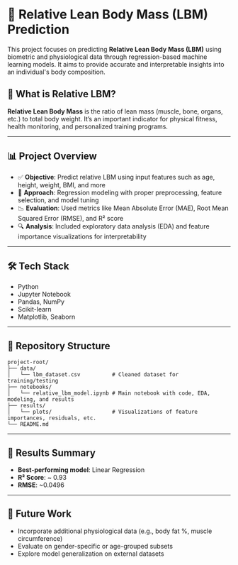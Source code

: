 # 💪 Relative Lean Body Mass (LBM) Prediction

This project focuses on predicting **Relative Lean Body Mass (LBM)** using biometric and physiological data through regression-based machine learning models. It aims to provide accurate and interpretable insights into an individual's body composition.

## 📌 What is Relative LBM?

**Relative Lean Body Mass** is the ratio of lean mass (muscle, bone, organs, etc.) to total body weight. It’s an important indicator for physical fitness, health monitoring, and personalized training programs.

---

## 📊 Project Overview

- ✅ **Objective**: Predict relative LBM using input features such as age, height, weight, BMI, and more  
- 🧪 **Approach**: Regression modeling with proper preprocessing, feature selection, and model tuning  
- 📉 **Evaluation**: Used metrics like Mean Absolute Error (MAE), Root Mean Squared Error (RMSE), and R² score  
- 🔍 **Analysis**: Included exploratory data analysis (EDA) and feature importance visualizations for interpretability  

---

## 🛠️ Tech Stack

- Python  
- Jupyter Notebook  
- Pandas, NumPy  
- Scikit-learn  
- Matplotlib, Seaborn  

---

## 📁 Repository Structure

```
project-root/
├── data/
│   └── lbm_dataset.csv          # Cleaned dataset for training/testing
├── notebooks/
│   └── relative_lbm_model.ipynb # Main notebook with code, EDA, modeling, and results
├── results/
│   └── plots/                   # Visualizations of feature importances, residuals, etc.
└── README.md
```

---

## 🚀 Results Summary

- **Best-performing model**: Linear Regression
- **R² Score**: ~ 0.93
- **RMSE**: ~0.0496  

---

## 🔮 Future Work

- Incorporate additional physiological data (e.g., body fat %, muscle circumference)  
- Evaluate on gender-specific or age-grouped subsets  
- Explore model generalization on external datasets
